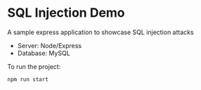 # SQL Injection Demo

A sample express application to showcase SQL injection attacks

- Server: Node/Express
- Database: MySQL

To run the project:

```npm run start```